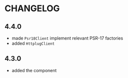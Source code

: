CHANGELOG
=========

4.4.0
-----

 * made `Psr18Client` implement relevant PSR-17 factories
 * added `HttplugClient`

4.3.0
-----

 * added the component
